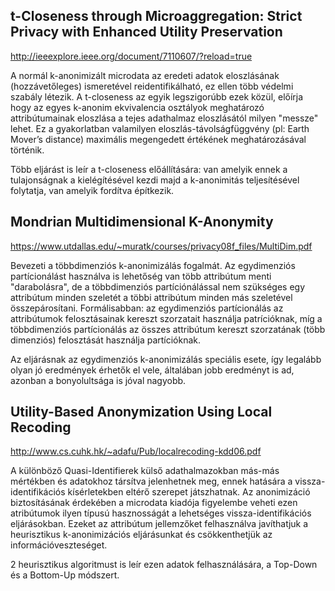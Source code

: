 ## t-Closeness through Microaggregation: Strict Privacy with Enhanced Utility Preservation 
http://ieeexplore.ieee.org/document/7110607/?reload=true

A normál k-anonimizált microdata az eredeti adatok eloszlásának (hozzávetőleges) ismeretével reidentifikálható, ez ellen több védelmi szabály létezik. A t-closeness az egyik legszigorúbb ezek közül, előírja hogy az egyes k-anonim ekvivalencia osztályok meghatározó attribútumainak eloszlása a tejes adathalmaz eloszlásától milyen "messze" lehet. Ez a gyakorlatban valamilyen eloszlás-távolságfüggvény (pl: Earth Mover’s distance) maximális megengedett értékének meghatározásával történik.

Több eljárást is leír a t-closeness előállítására: van amelyik ennek a tulajonságnak a kielégítésével kezdi majd a k-anonimitás teljesítésével folytatja, van amelyik fordítva építkezik.

## Mondrian Multidimensional K-Anonymity 
https://www.utdallas.edu/~muratk/courses/privacy08f_files/MultiDim.pdf

Bevezeti a többdimenziós k-anonimizálás fogalmát. Az egydimenziós partícionálást használva is lehetőség van több attribútum menti "darabolásra", de a többdimenziós partíciónálással nem szükséges egy attribútum minden szeletét a többi attribútum minden más szeletével összepárosítani. Formálisabban: az egydimenziós partícionálás az attribútumok felosztásainak kereszt szorzatait használja patrícióknak, míg a többdimenziós partícionálás az összes attribútum kereszt szorzatának (több dimenziós) felosztását használja partícióknak.

Az eljárásnak az egydimenziós k-anonimizálás speciális esete, így legalább olyan jó eredmények érhetők el vele, általában jobb eredményt is ad, azonban a bonyolultsága is jóval nagyobb.

## Utility-Based Anonymization Using Local Recoding
http://www.cs.cuhk.hk/~adafu/Pub/localrecoding-kdd06.pdf

A különböző Quasi-Identifierek külső adathalmazokban más-más mértékben és adatokhoz társítva jelenhetnek meg, ennek hatására a vissza-identifikációs kísérletekben eltérő szerepet játszhatnak. Az anonimizáció biztosításának érdekében a microdata kiadója figyelembe veheti ezen atribútumok ilyen típusú hasznosságát a lehetséges vissza-identifikációs eljárásokban. Ezeket az attribútum jellemzőket felhasználva javíthatjuk a heurisztikus k-anonimizációs eljárásunkat és csökkenthetjük az információveszteséget.

2 heurisztikus algoritmust is leír ezen adatok felhasználására, a Top-Down és a Bottom-Up módszert.
